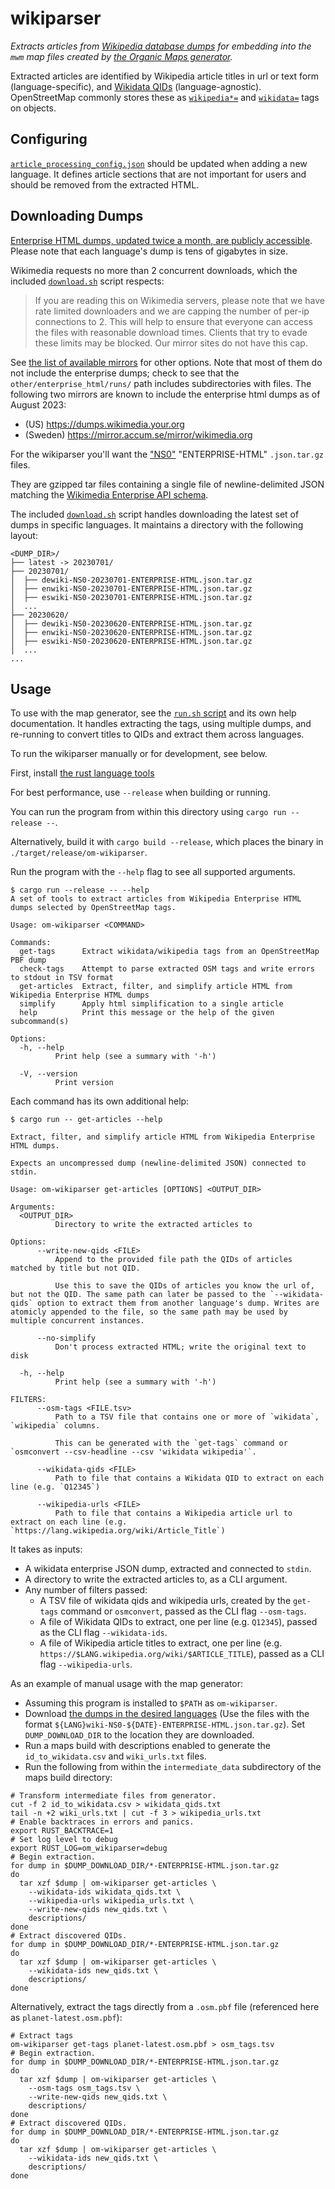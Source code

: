 # wikiparser

_Extracts articles from [Wikipedia database dumps](https://en.wikipedia.org/wiki/Wikipedia:Database_download) for embedding into the `mwm` map files created by [the Organic Maps generator](https://github.com/organicmaps/organicmaps/blob/master/tools/python/maps_generator/README.md)._

Extracted articles are identified by Wikipedia article titles in url or text form (language-specific), and [Wikidata QIDs](https://www.wikidata.org/wiki/Wikidata:Glossary#QID) (language-agnostic).
OpenStreetMap commonly stores these as [`wikipedia*=`](https://wiki.openstreetmap.org/wiki/Key:wikipedia) and [`wikidata=`](https://wiki.openstreetmap.org/wiki/Key:wikidata) tags on objects.

## Configuring

[`article_processing_config.json`](article_processing_config.json) should be updated when adding a new language.
It defines article sections that are not important for users and should be removed from the extracted HTML.

## Downloading Dumps

[Enterprise HTML dumps, updated twice a month, are publicly accessible](https://dumps.wikimedia.org/other/enterprise_html/). Please note that each language's dump is tens of gigabytes in size.

Wikimedia requests no more than 2 concurrent downloads, which the included [`download.sh`](./download.sh) script respects:
> If you are reading this on Wikimedia servers, please note that we have rate limited downloaders and we are capping the number of per-ip connections to 2.
> This will help to ensure that everyone can access the files with reasonable download times.
> Clients that try to evade these limits may be blocked.
> Our mirror sites do not have this cap.

See [the list of available mirrors](https://dumps.wikimedia.org/mirrors.html) for other options. Note that most of them do not include the enterprise dumps; check to see that the `other/enterprise_html/runs/` path includes subdirectories with files. The following two mirrors are known to include the enterprise html dumps as of August 2023:
- (US) https://dumps.wikimedia.your.org
- (Sweden) https://mirror.accum.se/mirror/wikimedia.org

For the wikiparser you'll want the ["NS0"](https://en.wikipedia.org/wiki/Wikipedia:Namespace) "ENTERPRISE-HTML" `.json.tar.gz` files.

They are gzipped tar files containing a single file of newline-delimited JSON matching the [Wikimedia Enterprise API schema](https://enterprise.wikimedia.com/docs/data-dictionary/).

The included [`download.sh`](./download.sh) script handles downloading the latest set of dumps in specific languages.
It maintains a directory with the following layout:
```
<DUMP_DIR>/
├── latest -> 20230701/
├── 20230701/
│  ├── dewiki-NS0-20230701-ENTERPRISE-HTML.json.tar.gz
│  ├── enwiki-NS0-20230701-ENTERPRISE-HTML.json.tar.gz
│  ├── eswiki-NS0-20230701-ENTERPRISE-HTML.json.tar.gz
│  ...
├── 20230620/
│  ├── dewiki-NS0-20230620-ENTERPRISE-HTML.json.tar.gz
│  ├── enwiki-NS0-20230620-ENTERPRISE-HTML.json.tar.gz
│  ├── eswiki-NS0-20230620-ENTERPRISE-HTML.json.tar.gz
│  ...
...
```

## Usage

To use with the map generator, see the [`run.sh` script](run.sh) and its own help documentation.
It handles extracting the tags, using multiple dumps, and re-running to convert titles to QIDs and extract them across languages.

To run the wikiparser manually or for development, see below.

First, install [the rust language tools](https://www.rust-lang.org/)

For best performance, use `--release` when building or running.

You can run the program from within this directory using `cargo run --release --`.

Alternatively, build it with `cargo build --release`, which places the binary in `./target/release/om-wikiparser`.

Run the program with the `--help` flag to see all supported arguments.

```
$ cargo run --release -- --help
A set of tools to extract articles from Wikipedia Enterprise HTML dumps selected by OpenStreetMap tags.

Usage: om-wikiparser <COMMAND>

Commands:
  get-tags      Extract wikidata/wikipedia tags from an OpenStreetMap PBF dump
  check-tags    Attempt to parse extracted OSM tags and write errors to stdout in TSV format
  get-articles  Extract, filter, and simplify article HTML from Wikipedia Enterprise HTML dumps
  simplify      Apply html simplification to a single article
  help          Print this message or the help of the given subcommand(s)

Options:
  -h, --help
          Print help (see a summary with '-h')

  -V, --version
          Print version
```

Each command has its own additional help:

```
$ cargo run -- get-articles --help

Extract, filter, and simplify article HTML from Wikipedia Enterprise HTML dumps.

Expects an uncompressed dump (newline-delimited JSON) connected to stdin.

Usage: om-wikiparser get-articles [OPTIONS] <OUTPUT_DIR>

Arguments:
  <OUTPUT_DIR>
          Directory to write the extracted articles to

Options:
      --write-new-qids <FILE>
          Append to the provided file path the QIDs of articles matched by title but not QID.

          Use this to save the QIDs of articles you know the url of, but not the QID. The same path can later be passed to the `--wikidata-qids` option to extract them from another language's dump. Writes are atomicly appended to the file, so the same path may be used by multiple concurrent instances.

      --no-simplify
          Don't process extracted HTML; write the original text to disk

  -h, --help
          Print help (see a summary with '-h')

FILTERS:
      --osm-tags <FILE.tsv>
          Path to a TSV file that contains one or more of `wikidata`, `wikipedia` columns.

          This can be generated with the `get-tags` command or `osmconvert --csv-headline --csv 'wikidata wikipedia'`.

      --wikidata-qids <FILE>
          Path to file that contains a Wikidata QID to extract on each line (e.g. `Q12345`)

      --wikipedia-urls <FILE>
          Path to file that contains a Wikipedia article url to extract on each line (e.g. `https://lang.wikipedia.org/wiki/Article_Title`)
```

It takes as inputs:
- A wikidata enterprise JSON dump, extracted and connected to `stdin`.
- A directory to write the extracted articles to, as a CLI argument.
- Any number of filters passed:
  - A TSV file of wikidata qids and wikipedia urls, created by the `get-tags` command or `osmconvert`, passed as the CLI flag `--osm-tags`.
  - A file of Wikidata QIDs to extract, one per line (e.g. `Q12345`), passed as the CLI flag `--wikidata-ids`.
  - A file of Wikipedia article titles to extract, one per line (e.g. `https://$LANG.wikipedia.org/wiki/$ARTICLE_TITLE`), passed as a CLI flag `--wikipedia-urls`.

As an example of manual usage with the map generator:
- Assuming this program is installed to `$PATH` as `om-wikiparser`.
- Download [the dumps in the desired languages](https://dumps.wikimedia.org/other/enterprise_html/runs/) (Use the files with the format `${LANG}wiki-NS0-${DATE}-ENTERPRISE-HTML.json.tar.gz`).
  Set `DUMP_DOWNLOAD_DIR` to the location they are downloaded.
- Run a maps build with descriptions enabled to generate the `id_to_wikidata.csv` and `wiki_urls.txt` files.
- Run the following from within the `intermediate_data` subdirectory of the maps build directory:

```shell
# Transform intermediate files from generator.
cut -f 2 id_to_wikidata.csv > wikidata_qids.txt
tail -n +2 wiki_urls.txt | cut -f 3 > wikipedia_urls.txt
# Enable backtraces in errors and panics.
export RUST_BACKTRACE=1
# Set log level to debug
export RUST_LOG=om_wikiparser=debug
# Begin extraction.
for dump in $DUMP_DOWNLOAD_DIR/*-ENTERPRISE-HTML.json.tar.gz
do
  tar xzf $dump | om-wikiparser get-articles \
    --wikidata-ids wikidata_qids.txt \
    --wikipedia-urls wikipedia_urls.txt \
    --write-new-qids new_qids.txt \
    descriptions/
done
# Extract discovered QIDs.
for dump in $DUMP_DOWNLOAD_DIR/*-ENTERPRISE-HTML.json.tar.gz
do
  tar xzf $dump | om-wikiparser get-articles \
    --wikidata-ids new_qids.txt \
    descriptions/
done
```

Alternatively, extract the tags directly from a `.osm.pbf` file (referenced here as `planet-latest.osm.pbf`):
```shell
# Extract tags
om-wikiparser get-tags planet-latest.osm.pbf > osm_tags.tsv
# Begin extraction.
for dump in $DUMP_DOWNLOAD_DIR/*-ENTERPRISE-HTML.json.tar.gz
do
  tar xzf $dump | om-wikiparser get-articles \
    --osm-tags osm_tags.tsv \
    --write-new-qids new_qids.txt \
    descriptions/
done
# Extract discovered QIDs.
for dump in $DUMP_DOWNLOAD_DIR/*-ENTERPRISE-HTML.json.tar.gz
do
  tar xzf $dump | om-wikiparser get-articles \
    --wikidata-ids new_qids.txt \
    descriptions/
done
```
